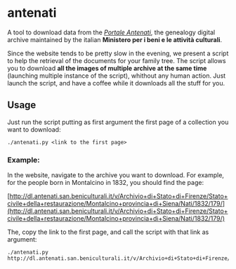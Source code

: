# antenati
A tool to download data from the *[Portale Antenati](http://www.antenati.san.beniculturali.it/)*, the genealogy digital archive maintained by the italian **Ministero per i beni e le attività culturali**.

Since the website tends to be pretty slow in the evening, we present a script to help the retrieval of the documents for your family tree. The script allows you to download **all the images of multiple archive at the same time** (launching multiple instance of the script), whithout any human action. Just launch the script, and have a coffee while it downloads all the stuff for you.


## Usage 
Just run the script putting as first argument the first page of a collection you want to download:

    ./antenati.py <link to the first page>


### Example:
In the website, navigate to the archive you want to download. For example, for the people born in Montalcino in 1832, you should find the page:

[http://dl.antenati.san.beniculturali.it/v/Archivio+di+Stato+di+Firenze/Stato+civile+della+restaurazione/Montalcino+provincia+di+Siena/Nati/1832/179/](http://dl.antenati.san.beniculturali.it/v/Archivio+di+Stato+di+Firenze/Stato+civile+della+restaurazione/Montalcino+provincia+di+Siena/Nati/1832/179/)

The, copy the link to the first page, and call the script with that link as argument:

    ./antenati.py http://dl.antenati.san.beniculturali.it/v/Archivio+di+Stato+di+Firenze/Stato+civile+della+restaurazione/Montalcino+provincia+di+Siena/Nati/1832/179/005178080_00303.jpg.html

